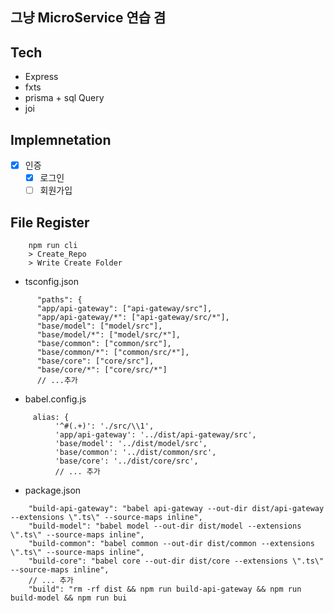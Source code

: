## 그냥 MicroService 연습 겸

## Tech

- Express
- fxts
- prisma + sql Query
- joi

## Implemnetation

- [x] 인증
  - [x] 로그인
  - [ ] 회원가입

## File Register

```
    npm run cli
    > Create_Repo
    > Write Create Folder
```

- tsconfig.json

```
      "paths": {
      "app/api-gateway": ["api-gateway/src"],
      "app/api-gateway/*": ["api-gateway/src/*"],
      "base/model": ["model/src"],
      "base/model/*": ["model/src/*"],
      "base/common": ["common/src"],
      "base/common/*": ["common/src/*"],
      "base/core": ["core/src"],
      "base/core/*": ["core/src/*"]
      // ...추가
```

- babel.config.js

```
     alias: {
          '^#(.+)': './src/\\1',
          'app/api-gateway': '../dist/api-gateway/src',
          'base/model': '../dist/model/src',
          'base/common': '../dist/common/src',
          'base/core': '../dist/core/src',
          // ... 추가
```

- package.json

```
    "build-api-gateway": "babel api-gateway --out-dir dist/api-gateway --extensions \".ts\" --source-maps inline",
    "build-model": "babel model --out-dir dist/model --extensions \".ts\" --source-maps inline",
    "build-common": "babel common --out-dir dist/common --extensions \".ts\" --source-maps inline",
    "build-core": "babel core --out-dir dist/core --extensions \".ts\" --source-maps inline",
    // ... 추가
    "build": "rm -rf dist && npm run build-api-gateway && npm run build-model && npm run bui

```
